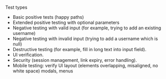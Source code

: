 Test types
- Basic positive tests (happy paths)
- Extended positive testing with optional parameters
- Negative testing with valid input (for example, trying to add an existing username)
- Negative testing with invalid input (trying to add a username which is null)
- Destructive testing (for example, fill in long text into input field).   
- UI verification.
- Security (session management, link expiry, error handling).
- Mobile testing: verify UI layout (elements overlapping, misaligned, no white space) modals, menus 